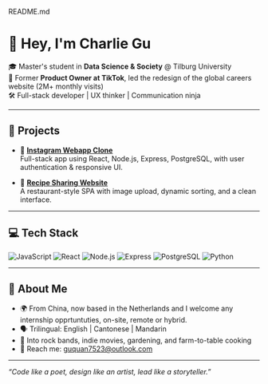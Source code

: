 README.md

# 👋 Hey, I'm Charlie Gu

🎓 Master's student in **Data Science & Society** @ Tilburg University  
💼 Former **Product Owner at TikTok**, led the redesign of the global careers website (2M+ monthly visits)  
🛠️ Full-stack developer | UX thinker | Communication ninja

---

## 🚀 Projects

- 📸 [**Instagram Webapp Clone**](https://github.com/oneandonlycharlie/Instagram-clone)  
  Full-stack app using React, Node.js, Express, PostgreSQL, with user authentication & responsive UI.

- 🍳 [**Recipe Sharing Website**](https://github.com/oneandonlycharlie/Kitchen_inventory)  
  A restaurant-style SPA with image upload, dynamic sorting, and a clean interface.

---

## 💻 Tech Stack

![JavaScript](https://img.shields.io/badge/-JavaScript-F7DF1E?style=flat-square&logo=javascript&logoColor=black)
![React](https://img.shields.io/badge/-React-61DAFB?style=flat-square&logo=react&logoColor=black)
![Node.js](https://img.shields.io/badge/-Node.js-339933?style=flat-square&logo=node.js&logoColor=white)
![Express](https://img.shields.io/badge/-Express-000000?style=flat-square&logo=express&logoColor=white)
![PostgreSQL](https://img.shields.io/badge/-PostgreSQL-336791?style=flat-square&logo=postgresql&logoColor=white)
![Python](https://img.shields.io/badge/-Python-3776AB?style=flat-square&logo=python&logoColor=white)

---


## 🌱 About Me

- 🌍 From China, now based in the Netherlands and I welcome any internship opprtuntuties, on-site, remote or hybrid.
- 🗣 Trilingual: English | Cantonese | Mandarin  
- 🎸 Into rock bands, indie movies, gardening, and farm-to-table cooking  
- 💌 Reach me: [guquan7523@outlook.com](mailto:guquan7523@outlook.com)

---

_“Code like a poet, design like an artist, lead like a storyteller.”_
